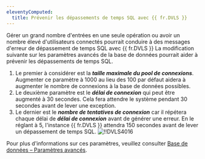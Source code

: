 ```yaml
---
eleventyComputed:
  title: Prévenir les dépassements de temps SQL avec {{ fr.DVLS }}
---
```

Gérer un grand nombre d'entrées en une seule opération ou avoir un nombre élevé d'utilisateurs connectés pourrait conduire à des messages d'erreur de dépassement de temps SQL avec {{ fr.DVLS }}
La modification suivante sur les paramètres avancés de la base de données pourrait aider à prévenir les dépassements de temps SQL.

1. Le premier à considérer est la ***taille maximale du pool de connexions***. Augmenter ce paramètre à 1000 au lieu des 100 par défaut aidera à augmenter le nombre de connexions à la base de données possibles.
1. Le deuxième paramètre est le ***délai de connexion*** qui peut être augmenté à 30 secondes. Cela fera attendre le système pendant 30 secondes avant de lever une exception.
1. Le dernier est le ***nombre de tentatives de connexion*** car il répétera chaque délai de ***délai de connexion*** avant de générer une erreur. En le réglant à 5, l'instance {{ fr.DVLS }} attendra 150 secondes avant de lever un dépassement de temps SQL.
![!!DVLS4016](https://cdnweb.devolutions.net/docs/DVLSCONSOLE4000_2024_1.png)

Pour plus d'informations sur ces paramètres, veuillez consulter [Base de données – Paramètres avancés](/server/management/devolutions-server-console/devolutions-server-settings/database/advanced-settings/).
